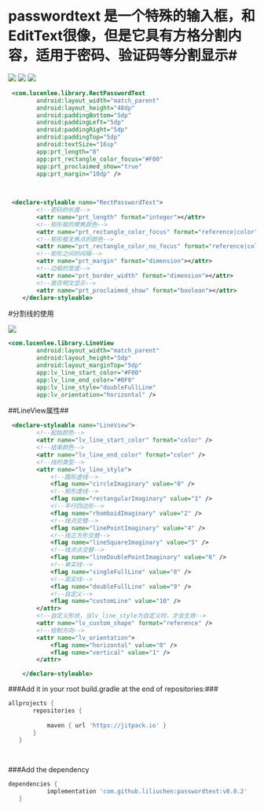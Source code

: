 # passwordtext 是一个特殊的输入框，和EditText很像，但是它具有方格分割内容，适用于密码、验证码等分割显示#
[![](https://jitpack.io/v/liliuchen/passwordtext.svg)](https://jitpack.io/#liliuchen/passwordtext)
![](https://github.com/liliuchen/passwordtext/blob/master/app/Screenshots/23456.gif)
![](https://github.com/liliuchen/passwordtext/blob/master/app/Screenshots/234562.gif)
 

```xml
 <com.lucenlee.library.RectPasswordText
        android:layout_width="match_parent"
        android:layout_height="48dp"
        android:paddingBottom="5dp"
        android:paddingLeft="5dp"
        android:paddingRight="5dp"
        android:paddingTop="5dp"
        android:textSize="16sp"
        app:prt_length="8" 
        app:prt_rectangle_color_focus="#F00"
        app:prt_proclaimed_show="true"
        app:prt_margin="10dp" />
        
      
 ```
 ```xml
  <declare-styleable name="RectPasswordText">
         <!--密码的长度-->
         <attr name="prt_length" format="integer"></attr>
         <!--矩形框的聚焦颜色-->
         <attr name="prt_rectangle_color_focus" format="reference|color"></attr>
         <!--矩形框无焦点的颜色-->
         <attr name="prt_rectangle_color_no_focus" format="reference|color"></attr>
         <!--矩形之间的间隔-->
         <attr name="prt_margin" format="dimension"></attr>
         <!--边框的宽度-->
         <attr name="prt_border_width" format="dimension"></attr>
         <!--是否明文显示-->
         <attr name="prt_proclaimed_show" format="boolean"></attr>
     </declare-styleable>
 
 ```
 
 #分割线的使用
 
 ![](https://github.com/liliuchen/passwordtext/blob/master/app/Screenshots/20180525160903.png)
 
 ```xml
 <com.lucenlee.library.LineView
         android:layout_width="match_parent"
         android:layout_height="5dp"
         android:layout_marginTop="5dp"
         app:lv_line_start_color="#F00"
         app:lv_line_end_color="#0F0"
         app:lv_line_style="doubleFullLine"
         app:lv_orientation="horizontal" />
 ```
 
 ##LineView属性##
 ```xml
  <declare-styleable name="LineView">
         <!--起始颜色-->
         <attr name="lv_line_start_color" format="color" />
         <!--结束颜色-->
         <attr name="lv_line_end_color" format="color" />
         <!--线的类型-->
         <attr name="lv_line_style">
             <!--圆形虚线-->
             <flag name="circleImaginary" value="0" />
             <!--矩形虚线-->
             <flag name="rectangularImaginary" value="1" />
             <!--平行四边形-->
             <flag name="rhomboidImaginary" value="2" />
             <!--线点交替-->
             <flag name="linePointImaginary" value="4" />
             <!--线正方形交替-->
             <flag name="lineSquareImaginary" value="5" />
             <!--线点点交替-->
             <flag name="lineDoublePointImaginary" value="6" />
             <!--单实线-->
             <flag name="singleFullLine" value="8" />
             <!--双实线-->
             <flag name="doubleFullLine" value="9" />
             <!--自定义-->
             <flag name="customLine" value="10" />
         </attr>
         <!--自定义形状，当lv_line_style为自定义时，才会生效-->
         <attr name="lv_custom_shape" format="reference" />
         <!--绘制方向-->
         <attr name="lv_orientation">
             <flag name="horizontal" value="0" />
             <flag name="vertical" value="1" />
         </attr>
 
     </declare-styleable>
 ```
 
 
 ###Add it in your root build.gradle at the end of repositories:###
 
 
 ```groovy
 allprojects {
 		repositories {
 			
 			maven { url 'https://jitpack.io' }
 		}
 	}
 	
 	
 
 ```
 ###Add the dependency
 ```groovy
 dependencies {
 	        implementation 'com.github.liliuchen:passwordtext:v0.0.2'
 	}
 ```
 
